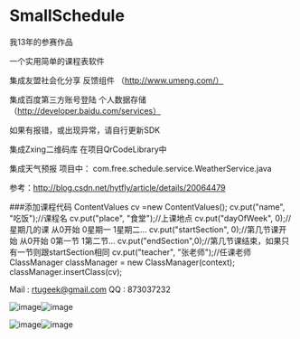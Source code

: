 SmallSchedule
=============
我13年的参赛作品

一个实用简单的课程表软件

集成友盟社会化分享 反馈组件 （http://www.umeng.com/）

集成百度第三方账号登陆 个人数据存储 （http://developer.baidu.com/services）

如果有报错，或出现异常，请自行更新SDK

集成Zxing二维码库 在项目QrCodeLibrary中

集成天气预报 项目中： com.free.schedule.service.WeatherService.java

参考：http://blog.csdn.net/hytfly/article/details/20064479

###添加课程代码
    ContentValues cv =new ContentValues();
    cv.put("name", "吃饭");//课程名
    cv.put("place", "食堂");//上课地点
    cv.put("dayOfWeek", 0);//星期几的课 从0开始 0星期一 1星期二...
    cv.put("startSection", 0);//第几节课开始  从0开始 0第一节 1第二节...
    cv.put("endSection",0);//第几节课结束，如果只有一节则跟startSection相同
    cv.put("teacher", "张老师");//任课老师
    ClassManager classManager = new ClassManager(context);
    classManager.insertClass(cv);

Mail : rtugeek@gmail.com
QQ : 873037232

 ![image](https://github.com/rtugeek/SmallSchedule/blob/master/Pic/0.png)![image](https://github.com/rtugeek/SmallSchedule/blob/master/Pic/1.png)

![image](https://github.com/rtugeek/SmallSchedule/blob/master/Pic/2.png)![image](https://github.com/rtugeek/SmallSchedule/blob/master/Pic/3.png)

